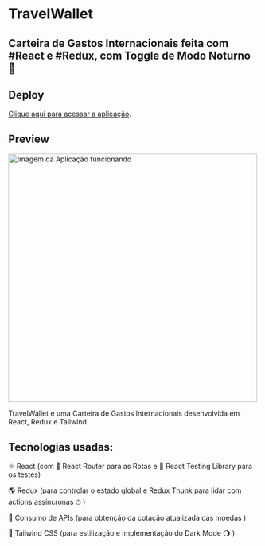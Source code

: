 # TravelWallet

## Carteira de Gastos Internacionais feita com #React e #Redux, com Toggle de Modo Noturno 🌛

## Deploy
[Clique aqui para acessar a aplicação](https://travelwallet.vercel.app/carteira).


## Preview

<img src="./preview.gif" alt="Imagem da Aplicação funcionando" width="500">


TravelWallet é uma Carteira de Gastos Internacionais desenvolvida em React, Redux e Tailwind.

## Tecnologias usadas:
⚛ React (com 🔀 React Router para as Rotas e 🔬 React Testing Library para os testes)

🌎 Redux (para controlar o estado global  e Redux Thunk para lidar com actions assíncronas ⏱ )

💱 Consumo de APIs (para obtenção da cotação atualizada das moedas )

🎨 Tailwind CSS (para estilização e implementação do Dark Mode 🌖 )
